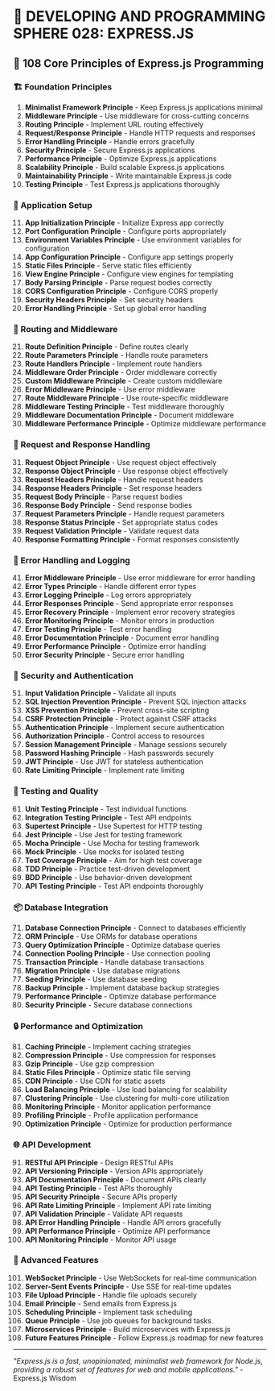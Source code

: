 # 🌟 DEVELOPING AND PROGRAMMING SPHERE 028: EXPRESS.JS

## 🚀 108 Core Principles of Express.js Programming

### 🏗️ Foundation Principles

1. **Minimalist Framework Principle** - Keep Express.js applications minimal
2. **Middleware Principle** - Use middleware for cross-cutting concerns
3. **Routing Principle** - Implement URL routing effectively
4. **Request/Response Principle** - Handle HTTP requests and responses
5. **Error Handling Principle** - Handle errors gracefully
6. **Security Principle** - Secure Express.js applications
7. **Performance Principle** - Optimize Express.js applications
8. **Scalability Principle** - Build scalable Express.js applications
9. **Maintainability Principle** - Write maintainable Express.js code
10. **Testing Principle** - Test Express.js applications thoroughly

### 🎯 Application Setup

11. **App Initialization Principle** - Initialize Express app correctly
12. **Port Configuration Principle** - Configure ports appropriately
13. **Environment Variables Principle** - Use environment variables for configuration
14. **App Configuration Principle** - Configure app settings properly
15. **Static Files Principle** - Serve static files efficiently
16. **View Engine Principle** - Configure view engines for templating
17. **Body Parsing Principle** - Parse request bodies correctly
18. **CORS Configuration Principle** - Configure CORS properly
19. **Security Headers Principle** - Set security headers
20. **Error Handling Principle** - Set up global error handling

### 🧮 Routing and Middleware

21. **Route Definition Principle** - Define routes clearly
22. **Route Parameters Principle** - Handle route parameters
23. **Route Handlers Principle** - Implement route handlers
24. **Middleware Order Principle** - Order middleware correctly
25. **Custom Middleware Principle** - Create custom middleware
26. **Error Middleware Principle** - Use error middleware
27. **Route Middleware Principle** - Use route-specific middleware
28. **Middleware Testing Principle** - Test middleware thoroughly
29. **Middleware Documentation Principle** - Document middleware
30. **Middleware Performance Principle** - Optimize middleware performance

### 🎨 Request and Response Handling

31. **Request Object Principle** - Use request object effectively
32. **Response Object Principle** - Use response object effectively
33. **Request Headers Principle** - Handle request headers
34. **Response Headers Principle** - Set response headers
35. **Request Body Principle** - Parse request bodies
36. **Response Body Principle** - Send response bodies
37. **Request Parameters Principle** - Handle request parameters
38. **Response Status Principle** - Set appropriate status codes
39. **Request Validation Principle** - Validate request data
40. **Response Formatting Principle** - Format responses consistently

### 🔧 Error Handling and Logging

41. **Error Middleware Principle** - Use error middleware for error handling
42. **Error Types Principle** - Handle different error types
43. **Error Logging Principle** - Log errors appropriately
44. **Error Responses Principle** - Send appropriate error responses
45. **Error Recovery Principle** - Implement error recovery strategies
46. **Error Monitoring Principle** - Monitor errors in production
47. **Error Testing Principle** - Test error handling
48. **Error Documentation Principle** - Document error handling
49. **Error Performance Principle** - Optimize error handling
50. **Error Security Principle** - Secure error handling

### 🚀 Security and Authentication

51. **Input Validation Principle** - Validate all inputs
52. **SQL Injection Prevention Principle** - Prevent SQL injection attacks
53. **XSS Prevention Principle** - Prevent cross-site scripting
54. **CSRF Protection Principle** - Protect against CSRF attacks
55. **Authentication Principle** - Implement secure authentication
56. **Authorization Principle** - Control access to resources
57. **Session Management Principle** - Manage sessions securely
58. **Password Hashing Principle** - Hash passwords securely
59. **JWT Principle** - Use JWT for stateless authentication
60. **Rate Limiting Principle** - Implement rate limiting

### 🧪 Testing and Quality

61. **Unit Testing Principle** - Test individual functions
62. **Integration Testing Principle** - Test API endpoints
63. **Supertest Principle** - Use Supertest for HTTP testing
64. **Jest Principle** - Use Jest for testing framework
65. **Mocha Principle** - Use Mocha for testing framework
66. **Mock Principle** - Use mocks for isolated testing
67. **Test Coverage Principle** - Aim for high test coverage
68. **TDD Principle** - Practice test-driven development
69. **BDD Principle** - Use behavior-driven development
70. **API Testing Principle** - Test API endpoints thoroughly

### 📦 Database Integration

71. **Database Connection Principle** - Connect to databases efficiently
72. **ORM Principle** - Use ORMs for database operations
73. **Query Optimization Principle** - Optimize database queries
74. **Connection Pooling Principle** - Use connection pooling
75. **Transaction Principle** - Handle database transactions
76. **Migration Principle** - Use database migrations
77. **Seeding Principle** - Use database seeding
78. **Backup Principle** - Implement database backup strategies
79. **Performance Principle** - Optimize database performance
80. **Security Principle** - Secure database connections

### 🔒 Performance and Optimization

81. **Caching Principle** - Implement caching strategies
82. **Compression Principle** - Use compression for responses
83. **Gzip Principle** - Use gzip compression
84. **Static Files Principle** - Optimize static file serving
85. **CDN Principle** - Use CDN for static assets
86. **Load Balancing Principle** - Use load balancing for scalability
87. **Clustering Principle** - Use clustering for multi-core utilization
88. **Monitoring Principle** - Monitor application performance
89. **Profiling Principle** - Profile application performance
90. **Optimization Principle** - Optimize for production performance

### 🌐 API Development

91. **RESTful API Principle** - Design RESTful APIs
92. **API Versioning Principle** - Version APIs appropriately
93. **API Documentation Principle** - Document APIs clearly
94. **API Testing Principle** - Test APIs thoroughly
95. **API Security Principle** - Secure APIs properly
96. **API Rate Limiting Principle** - Implement API rate limiting
97. **API Validation Principle** - Validate API requests
98. **API Error Handling Principle** - Handle API errors gracefully
99. **API Performance Principle** - Optimize API performance
100. **API Monitoring Principle** - Monitor API usage

### 🚀 Advanced Features

101. **WebSocket Principle** - Use WebSockets for real-time communication
102. **Server-Sent Events Principle** - Use SSE for real-time updates
103. **File Upload Principle** - Handle file uploads securely
104. **Email Principle** - Send emails from Express.js
105. **Scheduling Principle** - Implement task scheduling
106. **Queue Principle** - Use job queues for background tasks
107. **Microservices Principle** - Build microservices with Express.js
108. **Future Features Principle** - Follow Express.js roadmap for new features

---

*"Express.js is a fast, unopinionated, minimalist web framework for Node.js, providing a robust set of features for web and mobile applications."* - Express.js Wisdom
